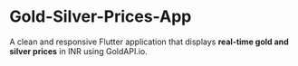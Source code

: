 # Gold-Silver-Prices-App
A clean and responsive Flutter application that displays **real-time gold and silver prices** in INR using GoldAPI.io.
